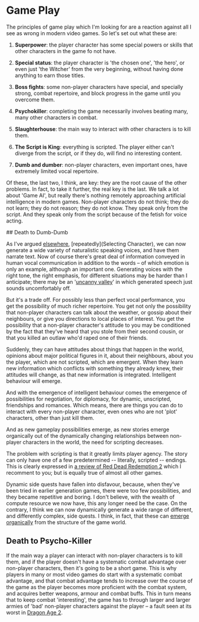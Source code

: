 # Game Play

The principles of game play which I'm looking for are a reaction against all I see as wrong in modern video games. So let's set out what these are:

1. **Superpower**: the player character has some special powers or skills that other characters in the game fo not have.

2. **Special status**: the player character is 'the chosen one', 'the hero', or even just 'the Witcher' from the very beginning, without having done anything to earn those titles.

3. **Boss fights**: some non-player characters have special, and specially strong, combat repertoire, and block progress in the game until you overcome them.

4. **Psychokiller**: completing the game necessarily involves beating many, many other characters in combat.

5. **Slaughterhouse**: the main way to interact with other characters is to kill them.

7. **The Script is King**: everything is scripted. The player either can't diverge from the script, or if they do, will find no interesting content.

6. **Dumb and dumber**: non-player characters, even important ones, have extremely limited vocal repertoire.

Of these, the last two, I think, are key: they are the root cause of the other problems. In fact, to take it further, the real key is the last. We talk a lot about 'Game AI', but really there's nothing remotely approaching artificial intelligence in modern games. Non-player characters do not think; they do not learn; they do not reason; they do not know. They speak only from the script. And they speak only from the script because of the fetish for voice acting.

## Death to Dumb-Dumb

As I've argued [elsewhere](Voice-acting-considered-harmful), [repeatedly](Selecting Character), we can now generate a wide variety of naturalistic speaking voices, and have them narrate text. Now of course there's great deal of information conveyed in human vocal communication in addition to the words – of which emotion is only an example, although an important one. Generating voices with the right tone, the right emphasis, for different situations may be harder than I anticipate; there may be an '[uncanny valley](Uncanny_dialogue)' in which generated speech just sounds uncomfortably off.

But it's a trade off. For possibly less than perfect vocal performance, you get the possibility of much richer repertoire. You get not only the possibility that non-player characters can talk about the weather, or gossip about their neighbours, or give you directions to local places of interest. You get the possibility that a non-player character's attitude to you may be conditioned by the fact that they've heard that you stole from their second cousin, or that you killed an outlaw who'd raped one of their friends.

Suddenly, they can have attitudes about things that happen in the world, opinions about major political figures in it, about their neighbours, about you the player, which are not scripted, which are emergent. When they learn new information which conflicts with something they already knew, their attitudes will change, as that new information is integrated. Intelligent behaviour will emerge.

And with the emergence of intelligent behaviour comes the emergence of possibilities for negotiation, for diplomacy, for dynamic, unscripted, friendships and romances. Which means, there are things you can do to interact with every non-player character, even ones who are not 'plot' characters, other than just kill them.

And as new gameplay possibilities emerge, as new stories emerge organically out of the dynamically changing relationships between non-player characters in the world, the need for scripting decreases.

The problem with scripting is that it greatly limits player agency. The story can only have one of a few predetermined -- literally, scripted -- endings. This is clearly expressed in [a review of Red Dead Redemption 2](https://youtu.be/_JRikiQyzLA) which I recomment to you; but is equally true of almost all other games.

Dynamic side quests have fallen into disfavour, because, when they've been tried in earlier generation games, there were too few possibilities, and they became repetitive and boring. I don't believe, with the wealth of compute resource we now have, this any longer need be the case. On the contrary, I think we can now dynamically generate a wide range of different, and differently complex, side quests. I think, in fact, that these can [emerge organically](Organic_Quests.md) from the structure of the game world.

## Death to Psycho-Killer

If the main way a player can interact with non-player characters is to kill them, and if the player doesn't have a systematic combat advantage over non-player characters, then it's going to be a short game. This is why players in many or most video games do start with a systematic combat advantage, and that combat advantage tends to increase over the course of the game as the player becomes more proficient with the combat system, and acquires better weapons, armour and combat buffs. This in turn means that to keep combat 'interesting', the game has to through larger and larger armies of 'bad' non-player characters against the player – a fault seen at its worst in [Dragon Age 2](https://youtu.be/Sc8Bn8yqPYQ?t=3150).

